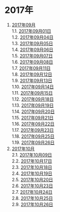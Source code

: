 # 2017年

1. [2017年09月]()    
 1.1. [2017年09月01日](./09/20170901.md)    
 1.2. [2017年09月04日](./09/20170904.md)    
 1.3. [2017年09月05日](./09/20170905.md)    
 1.4. [2017年09月06日](./09/20170906.md)    
 1.5. [2017年09月07日](./09/20170907.md)    
 1.6. [2017年09月08日](./09/20170908.md)    
 1.7. [2017年09月11日](./09/20170911.md)    
 1.8. [2017年09月12日](./09/20170912.md)    
 1.9. [2017年09月13日](./09/20170913.md)    
 1.10. [2017年09月14日](./09/20170914.md)    
 1.11. [2017年09月15日](./09/20170915.md)    
 1.12. [2017年09月18日](./09/20170918.md)    
 1.13. [2017年09月19日](./09/20170919.md)    
 1.14. [2017年09月20日](./09/20170920.md)    
 1.15. [2017年09月21日](./09/20170921.md)    
 1.16. [2017年09月22日](./09/20170922.md)    
 1.17. [2017年09月23日](./09/20170923.md)    
 1.18. [2017年09月25日](./09/20170925.md)    
 1.19. [2017年09月26日](./09/20170926.md)    
2. [2017年10月]()    
 2.1. [2017年10月09日](./10/20171009.md)    
 2.2. [2017年10月17日](./10/20171017.md)    
 2.3. [2017年10月18日](./10/20171018.md)    
 2.4. [2017年10月19日](./10/20171019.md)    
 2.5. [2017年10月20日](./10/20171020.md)    
 2.6. [2017年10月23日](./10/20171023.md)    
 2.7. [2017年10月24日](./10/20171024.md)    
 2.8. [2017年10月25日](./10/20171025.md)    
 2.9. [2017年10月26日](./10/20171026.md)    
